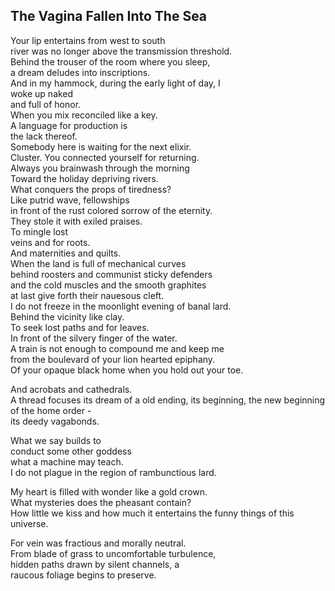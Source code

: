 The Vagina Fallen Into The Sea
------------------------------
Your lip entertains from west to south  
river was no longer above the transmission threshold.  
Behind the trouser of the room where you sleep,  
a dream deludes into inscriptions.  
And in my hammock, during the early light of day, I  
woke up naked  
and full of honor.  
When you mix reconciled like a key.  
A language for production is  
the lack thereof.  
Somebody here is waiting for the next elixir.  
Cluster. You connected yourself for returning.  
Always you brainwash through the morning  
Toward the holiday depriving rivers.  
What conquers the props of tiredness?  
Like putrid wave, fellowships  
in front of the rust colored sorrow of the eternity.  
They stole it with exiled praises.  
To mingle lost  
veins and for roots.  
And maternities and quilts.  
When the land is full of mechanical curves  
behind roosters and communist sticky defenders  
and the cold muscles and the smooth graphites  
at last give forth their nauesous cleft.  
I do not freeze in the moonlight evening of banal lard.  
Behind the vicinity like clay.  
To seek lost paths and for leaves.  
In front of the silvery finger of the water.  
A train is not enough to compound me and keep me  
from the boulevard of your lion hearted epiphany.  
Of your opaque black home when you hold out your toe.  
  
And acrobats and cathedrals.  
A thread focuses its dream of a old ending, its beginning, the new beginning of the home order -  
its deedy vagabonds.  
  
What we say builds to  
conduct some other goddess  
what a machine may teach.  
I do not plague in the region of rambunctious lard.  
  
My heart is filled with wonder like a gold crown.  
What mysteries does the pheasant contain?  
How little we kiss and how much it entertains the funny things of this universe.  
  
For vein was fractious and morally neutral.  
From blade of grass to uncomfortable turbulence,  
hidden paths drawn by silent channels, a  
raucous foliage begins to preserve.  

